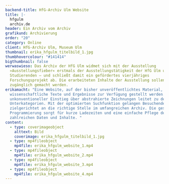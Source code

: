 ```yaml
---
backend-title: HfG-Archiv Ulm Website
title: |-
  hfgulm
  archiv.de
header: Ein Archiv vom Archiv
grafikund: Archivierung
order: "20"
category: Online
client: HfG-Archiv Ulm, Museum Ulm
thumbnail: erika_hfgulm_titelbild_1.jpg
thumbhovercolour: "#141414"
bigthumbnail: false
werwaswieso: Das Archiv der HfG Ulm widmet sich mit der Ausstellung
  »Ausstellungsfieber« erstmals der Ausstellungstätigkeit der HfG Ulm und ihrer
  Studierenden – und schließt damit ein gefördertes vierjähriges
  Forschungsprojekt ab. Die erarbeiteten Inhalte der Ausstellung sollen online
  zugänglich gemacht werden.
erikamacht: "Eine Website, auf der bisher unveröffentlichtes Material,
  wissenschaftliche Texte und Ergebnisse zur Verfügung gestellt werden. Ein
  unkonventioneller Einstieg über abstrahierte Zeichnungen leitet zu den
  Unterkategorien. Mit der optimierten Suchfunktion gelangen Besuchende
  zielgerichtet an die richtige Stelle im umfangreichen Archiv. Die geschickte
  Programmierung sorgt für kurze Ladezeiten und eine einfache Pflege der
  zahlreichen Daten und Inhalte. "
content:
  - type: coverimageobject
    alttext: Bild
    coverimage: erika_hfgulm_titelbild_1.jpg
  - type: mp4fileobject
    mp4file: erika_hfgulm_website_1.mp4
  - type: mp4fileobject
    mp4file: erika_hfgulm_website_2.mp4
  - type: mp4fileobject
    mp4file: erika_hfgulm_website_3.mp4
  - type: mp4fileobject
    mp4file: erika_hfgulm_website_4.mp4
---
```

